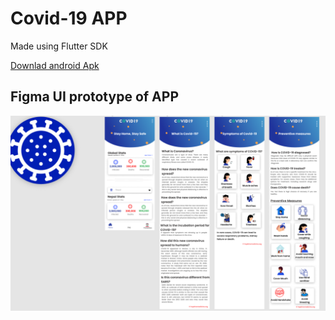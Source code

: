 # Covid-19 APP
Made using Flutter SDK



<a href="https://github.com/Deepakolee785/Covid-19_flutter_app/raw/master/covid19-app.apk">Downlad android Apk</a>


## Figma UI prototype of APP
![alt text](https://github.com/Deepakolee785/Covid-19_flutter_app/blob/master/Figma%20Designs.png)
